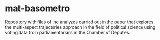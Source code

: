 # mat-basometro
Repository with files of the analyzes carried out in the paper that explores the multi-aspect trajectories approach in the field of political science using voting data from parliamentarians in the Chamber of Deputies.
